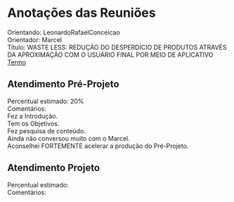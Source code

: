# Anotações das Reuniões

Orientando: LeonardoRafaelConceicao  
Orientador: Marcel  
Título: WASTE LESS: REDUÇÃO DO DESPERDÍCIO DE PRODUTOS ATRAVÉS DA APROXIMAÇÃO COM O USUÁRIO FINAL POR MEIO DE APLICATIVO  
[Termo](LeonardoRafaelConceicao_Termo.pdf "Termo")  

## Atendimento Pré-Projeto

Percentual estimado: 20%  
Comentários:  
Fez a Introdução.  
Tem os Objetivos.  
Fez pesquisa de conteúdo.  
Ainda não conversou muito com o Marcel.  
Aconselhei FORTEMENTE acelerar a produção do Pré-Projeto.  

## Atendimento Projeto

Percentual estimado:  
Comentários:  
